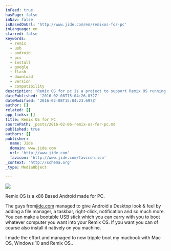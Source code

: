 ```yaml
---
inFeed: true
hasPage: false
inNav: false
isBasedOnUrl: 'http://www.jide.com/en/remixos-for-pc'
inLanguage: en
starred: false
keywords:
  - remix
  - usb
  - android
  - pcs
  - install
  - google
  - flash
  - download
  - version
  - compatibility
description: 'Remix OS for pc is a project to support Remix OS running on your PC. Built on the Android-x86 project, Remix OS for PC unlocks our next phase of development for Remix OS and introduces a whole new range of versatility and compatibility to where and how you can Remix.'
datePublished: '2016-02-08T15:04:26.832Z'
dateModified: '2016-02-08T15:04:23.697Z'
author: []
related: []
app_links: []
title: Remix OS for PC
sourcePath: _posts/2016-02-06-remix-os-for-pc.md
published: true
authors: []
publisher:
  name: Jide
  domain: www.jide.com
  url: 'http://www.jide.com'
  favicon: 'http://www.jide.com/favicon.ico'
_context: 'http://schema.org'
_type: MediaObject

---
```

![](https://the-grid-user-content.s3-us-west-2.amazonaws.com/a052d68a-5187-4af7-8f0b-3ae9a08dee97.png)

Remix OS is a x86 Based Android made for PC. 

The guys from[jide.com][0] managed to give Android a Desktop look & feel by adding a file manager, a taskbar, right-click, notification and so much more. You can make a bootable USB stick which you can carry with you to boot whatever computer you want into your Remix OS. If you want you can of course also install it natively on you machine.

I made the effort and managed to now tripple boot my macbook with Mac OS, Windows 10 and Remix OS..

[0]: http://www.jide.com/